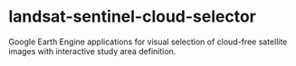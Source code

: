 # landsat-sentinel-cloud-selector
Google Earth Engine applications for visual selection of cloud-free satellite images with interactive study area definition.
